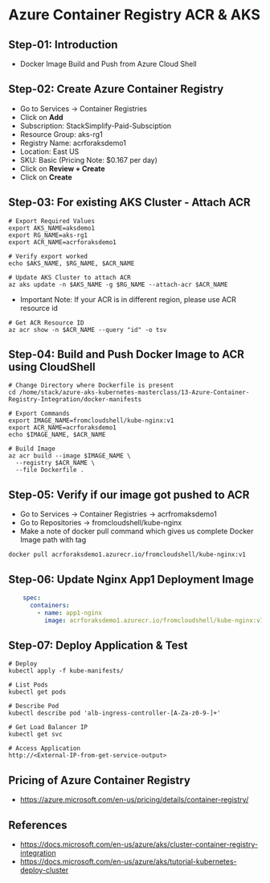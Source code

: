 # Azure Container Registry ACR & AKS

## Step-01: Introduction
- Docker Image Build and Push from Azure Cloud Shell

## Step-02: Create Azure Container Registry
- Go to Services -> Container Registries
- Click on **Add**
- Subscription: StackSimplify-Paid-Subsciption
- Resource Group: aks-rg1
- Registry Name: acrforaksdemo1
- Location: East US
- SKU: Basic  (Pricing Note: $0.167 per day)
- Click on **Review + Create**
- Click on **Create**

## Step-03: For existing AKS Cluster -  Attach ACR
```
# Export Required Values
export AKS_NAME=aksdemo1
export RG_NAME=aks-rg1
export ACR_NAME=acrforaksdemo1

# Verify export worked
echo $AKS_NAME, $RG_NAME, $ACR_NAME

# Update AKS Cluster to attach ACR
az aks update -n $AKS_NAME -g $RG_NAME --attach-acr $ACR_NAME
```
- Important Note: If your ACR is in different region, please use ACR resource id
```
# Get ACR Resource ID
az acr show -n $ACR_NAME --query "id" -o tsv
```

## Step-04: Build and Push Docker Image to ACR using CloudShell
```
# Change Directory where Dockerfile is present
cd /home/stack/azure-aks-kubernetes-masterclass/13-Azure-Container-Registry-Integration/docker-manifests

# Export Commands
export IMAGE_NAME=fromcloudshell/kube-nginx:v1
export ACR_NAME=acrforaksdemo1
echo $IMAGE_NAME, $ACR_NAME

# Build Image
az acr build --image $IMAGE_NAME \
  --registry $ACR_NAME \
  --file Dockerfile .
```
## Step-05: Verify if our image got pushed to ACR
- Go to Services -> Container Registries -> acrfromaksdemo1
- Go to Repositories -> fromcloudshell/kube-nginx
- Make a note of docker pull command which gives us complete Docker Image path with tag
```
docker pull acrforaksdemo1.azurecr.io/fromcloudshell/kube-nginx:v1
```

## Step-06: Update Nginx App1 Deployment Image
```yml
    spec:
      containers:
        - name: app1-nginx
          image: acrforaksdemo1.azurecr.io/fromcloudshell/kube-nginx:v1
```

## Step-07: Deploy Application & Test
```
# Deploy
kubectl apply -f kube-manifests/

# List Pods
kubectl get pods

# Describe Pod
kubectl describe pod 'alb-ingress-controller-[A-Za-z0-9-]+'

# Get Load Balancer IP
kubectl get svc

# Access Application
http://<External-IP-from-get-service-output>
```


## Pricing of Azure Container Registry
- https://azure.microsoft.com/en-us/pricing/details/container-registry/

## References
- https://docs.microsoft.com/en-us/azure/aks/cluster-container-registry-integration
- https://docs.microsoft.com/en-us/azure/aks/tutorial-kubernetes-deploy-cluster